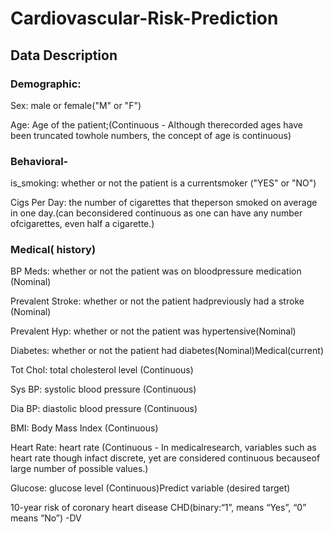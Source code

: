 # Cardiovascular-Risk-Prediction
## Data Description

### Demographic:
Sex: male or female("M" or "F")

Age: Age of the patient;(Continuous - Although therecorded ages have been truncated towhole numbers, the concept of age is continuous)

### Behavioral-
is_smoking: whether or not the patient is a currentsmoker ("YES" or "NO")

Cigs Per Day: the number of cigarettes that theperson smoked on average in one day.(can beconsidered continuous as one can have any number ofcigarettes, even half a cigarette.)
### Medical( history)
BP Meds: whether or not the patient was on bloodpressure medication (Nominal)

Prevalent Stroke: whether or not the patient hadpreviously had a stroke (Nominal)

Prevalent Hyp: whether or not the patient was hypertensive(Nominal)

Diabetes: whether or not the patient had diabetes(Nominal)Medical(current)

Tot Chol: total cholesterol level (Continuous)

Sys BP: systolic blood pressure (Continuous)

Dia BP: diastolic blood pressure (Continuous)

BMI: Body Mass Index (Continuous)

Heart Rate: heart rate (Continuous - In medicalresearch, variables such as heart rate though infact discrete, yet are considered continuous becauseof large number of possible values.)

Glucose: glucose level (Continuous)Predict variable (desired target)

10-year risk of coronary heart disease CHD(binary:“1”, means “Yes”, “0” means “No”) -DV
